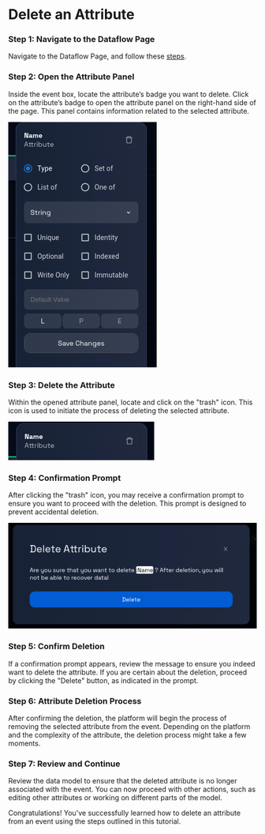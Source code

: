 # Delete an Attribute

### Step 1: Navigate to the Dataflow Page

Navigate to the Dataflow Page, and follow these [steps](../navigate-to-dataflow-page.md).

### **Step 2: Open the Attribute Panel**

Inside the event box, locate the attribute’s badge you want to delete. Click on the attribute’s badge to open the attribute panel on the right-hand side of the page. This panel contains information related to the selected attribute.

![](img/event-9.png)

### **Step 3: Delete the Attribute**

Within the opened attribute panel, locate and click on the "trash" icon. This icon is used to initiate the process of deleting the selected attribute.

![](img/event-10.png)

### **Step 4: Confirmation Prompt**

After clicking the "trash" icon, you may receive a confirmation prompt to ensure you want to proceed with the deletion. This prompt is designed to prevent accidental deletion.

![](img/event-11.png)


### **Step 5: Confirm Deletion**

If a confirmation prompt appears, review the message to ensure you indeed want to delete the attribute. If you are certain about the deletion, proceed by clicking the "Delete" button, as indicated in the prompt.

### **Step 6: Attribute Deletion Process**

After confirming the deletion, the platform will begin the process of removing the selected attribute from the event. Depending on the platform and the complexity of the attribute, the deletion process might take a few moments.

### **Step 7: Review and Continue**

Review the data model to ensure that the deleted attribute is no longer associated with the event. You can now proceed with other actions, such as editing other attributes or working on different parts of the model.

Congratulations! You've successfully learned how to delete an attribute from an event using the steps outlined in this tutorial.